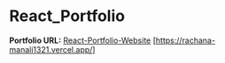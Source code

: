 ﻿# React_Portfolio

<strong>Portfolio URL:</strong> [React-Portfolio-Website](https://rachana-manali1321.vercel.app/)
[https://rachana-manali1321.vercel.app/]
